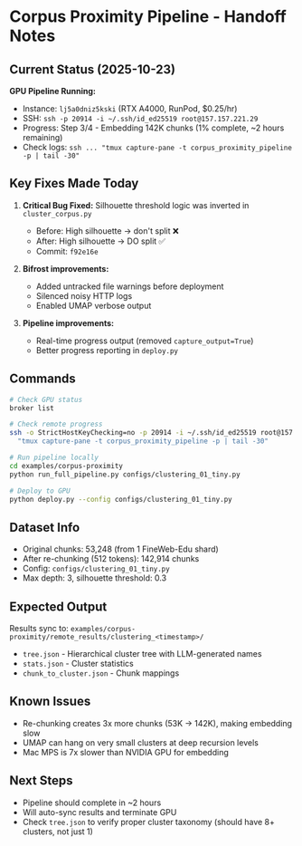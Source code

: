 # Corpus Proximity Pipeline - Handoff Notes

## Current Status (2025-10-23)

**GPU Pipeline Running:**
- Instance: `lj5a0dniz5kski` (RTX A4000, RunPod, $0.25/hr)
- SSH: `ssh -p 20914 -i ~/.ssh/id_ed25519 root@157.157.221.29`
- Progress: Step 3/4 - Embedding 142K chunks (1% complete, ~2 hours remaining)
- Check logs: `ssh ... "tmux capture-pane -t corpus_proximity_pipeline -p | tail -30"`

## Key Fixes Made Today

1. **Critical Bug Fixed:** Silhouette threshold logic was inverted in `cluster_corpus.py`
   - Before: High silhouette → don't split ❌
   - After: High silhouette → DO split ✅
   - Commit: `f92e16e`

2. **Bifrost improvements:**
   - Added untracked file warnings before deployment
   - Silenced noisy HTTP logs
   - Enabled UMAP verbose output

3. **Pipeline improvements:**
   - Real-time progress output (removed `capture_output=True`)
   - Better progress reporting in `deploy.py`

## Commands

```bash
# Check GPU status
broker list

# Check remote progress
ssh -o StrictHostKeyChecking=no -p 20914 -i ~/.ssh/id_ed25519 root@157.157.221.29 \
  "tmux capture-pane -t corpus_proximity_pipeline -p | tail -30"

# Run pipeline locally
cd examples/corpus-proximity
python run_full_pipeline.py configs/clustering_01_tiny.py

# Deploy to GPU
python deploy.py --config configs/clustering_01_tiny.py
```

## Dataset Info

- Original chunks: 53,248 (from 1 FineWeb-Edu shard)
- After re-chunking (512 tokens): 142,914 chunks
- Config: `configs/clustering_01_tiny.py`
- Max depth: 3, silhouette threshold: 0.3

## Expected Output

Results sync to: `examples/corpus-proximity/remote_results/clustering_<timestamp>/`
- `tree.json` - Hierarchical cluster tree with LLM-generated names
- `stats.json` - Cluster statistics
- `chunk_to_cluster.json` - Chunk mappings

## Known Issues

- Re-chunking creates 3x more chunks (53K → 142K), making embedding slow
- UMAP can hang on very small clusters at deep recursion levels
- Mac MPS is 7x slower than NVIDIA GPU for embedding

## Next Steps

- Pipeline should complete in ~2 hours
- Will auto-sync results and terminate GPU
- Check `tree.json` to verify proper cluster taxonomy (should have 8+ clusters, not just 1)

